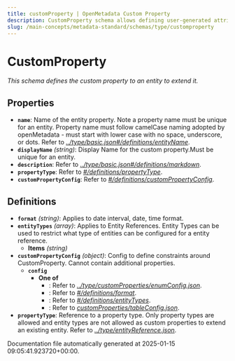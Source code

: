 ```yaml
---
title: customProperty | OpenMetadata Custom Property
description: CustomProperty schema allows defining user-generated attributes for metadata objects.
slug: /main-concepts/metadata-standard/schemas/type/customproperty
---
```


# CustomProperty

*This schema defines the custom property to an entity to extend it.*

## Properties

- **`name`**: Name of the entity property. Note a property name must be unique for an entity. Property name must follow camelCase naming adopted by openMetadata - must start with lower case with no space, underscore, or dots. Refer to *[../type/basic.json#/definitions/entityName](#/type/basic.json#/definitions/entityName)*.
- **`displayName`** *(string)*: Display Name for the custom property.Must be unique for an entity.
- **`description`**: Refer to *[../type/basic.json#/definitions/markdown](#/type/basic.json#/definitions/markdown)*.
- **`propertyType`**: Refer to *[#/definitions/propertyType](#definitions/propertyType)*.
- **`customPropertyConfig`**: Refer to *[#/definitions/customPropertyConfig](#definitions/customPropertyConfig)*.
## Definitions

- **`format`** *(string)*: Applies to date interval, date, time format.
- **`entityTypes`** *(array)*: Applies to Entity References. Entity Types can be used to restrict what type of entities can be configured for a entity reference.
  - **Items** *(string)*
- **`customPropertyConfig`** *(object)*: Config to define constraints around CustomProperty. Cannot contain additional properties.
  - **`config`**
    - **One of**
      - : Refer to *[../type/customProperties/enumConfig.json](#/type/customProperties/enumConfig.json)*.
      - : Refer to *[#/definitions/format](#definitions/format)*.
      - : Refer to *[#/definitions/entityTypes](#definitions/entityTypes)*.
      - : Refer to *[customProperties/tableConfig.json](#stomProperties/tableConfig.json)*.
- **`propertyType`**: Reference to a property type. Only property types are allowed and entity types are not allowed as custom properties to extend an existing entity. Refer to *[../type/entityReference.json](#/type/entityReference.json)*.


Documentation file automatically generated at 2025-01-15 09:05:41.923720+00:00.
